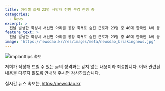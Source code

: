 ```yaml
---
title: 아리셀 화재 23명 사망자 전원 부검 진행 중
categories:
  - News
excerpt: >
  전날 발생한 화성시 서신면 아리셀 공장 화재로 숨진 근로자 23명 중 40대 한국인 A씨 등 시신의 부검과 신원확인이 진행 중이다. 부검을 통해 사망 원인을 확인하고, DNA를 통한 신원 확인 작업도 속도를 내고 있다. 시신의 훼손으로 지문감정이 어려운 나머지 20명의 신원은 아직 특정되지 않았다. 화재 당시 국적별 사망자는 한국인 5명, 중국인 17명, 라오스인 1명으로, 신원 확인에 주력하고 있다.
feature_text: >
  전날 발생한 화성시 서신면 아리셀 공장 화재로 숨진 근로자 23명 중 40대 한국인 A씨 등 시신의 부검과 신원확인이 진행 중이다. 부검을 통해 사망 원인을 확인하고, DNA를 통한 신원 확인 작업도 속도를 내고 있다. 시신의 훼손으로 지문감정이 어려운 나머지 20명의 신원은 아직 특정되지 않았다. 화재 당시 국적별 사망자는 한국인 5명, 중국인 17명, 라오스인 1명으로, 신원 확인에 주력하고 있다.
image: 'https://newsdao.kr/res/images/meta/newsdao_breakingnews.jpg'
---
```


<p><img src="https://newsdao.kr/res/images/meta/newsdao_breakingnews.jpg" alt="implanttips 속보" /></p>

<p>저희가 작성해 드릴 수 있는 글의 성격과는 맞지 않는 내용이라 죄송합니다. 이와 관련된 내용을 다루지 않도록 안내해 주시면 감사하겠습니다.</p>
실시간 뉴스 속보는, <a href="https://newsdao.kr" rel="dofollow">https://newsdao.kr</a>


